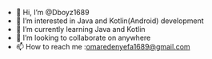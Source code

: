 - 👋 Hi, I’m @Dboyz1689
- 👀 I’m interested in Java and Kotlin(Android) development
- 🌱 I’m currently learning Java and Kotlin
- 💞️ I’m looking to collaborate on anywhere
- 📫 How to reach me :omaredenyefa1689@gmail.com

<!---
Dboyz1689/Dboyz1689 is a ✨ special ✨ repository because its `README.md` (this file) appears on your GitHub profile.
You can click the Preview link to take a look at your changes.
--->
